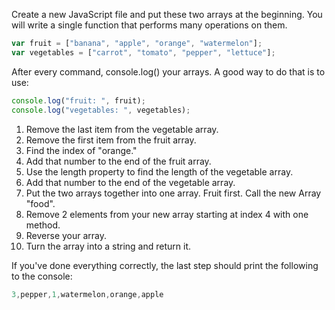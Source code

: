 Create a new JavaScript file and put these two arrays at the beginning. You will write a single function that performs many operations on them.

```js
var fruit = ["banana", "apple", "orange", "watermelon"];
var vegetables = ["carrot", "tomato", "pepper", "lettuce"];
```
After every command, console.log() your arrays. A good way to do that is to use:
```js
console.log("fruit: ", fruit);
console.log("vegetables: ", vegetables);
```

1. Remove the last item from the vegetable array.
2. Remove the first item from the fruit array.
3. Find the index of "orange."
4. Add that number to the end of the fruit array.
5. Use the length property to find the length of the vegetable array.
6. Add that number to the end of the vegetable array.
7. Put the two arrays together into one array. Fruit first. Call the new Array "food".
8. Remove 2 elements from your new array starting at index 4 with one method.
9. Reverse your array.
10. Turn the array into a string and return it.

If you've done everything correctly, the last step should print the following to the console:

```js
3,pepper,1,watermelon,orange,apple
```